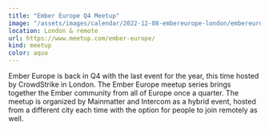 ```yaml
---
title: "Ember Europe Q4 Meetup"
image: "/assets/images/calendar/2022-12-08-embereurope-london/embereurope.png"
location: London & remote
url: https://www.meetup.com/ember-europe/
kind: meetup
color: aqua
---
```


Ember Europe is back in Q4 with the last event for the year, this time hosted by CrowdStrike in London. The Ember Europe meetup series brings together the Ember community from all of Europe once a quarter. The meetup is organized by Mainmatter and Intercom as a hybrid event, hosted from a different city each time with the option for people to join remotely as well.
